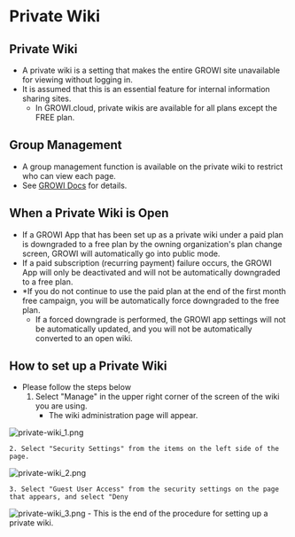 # Private Wiki

## Private Wiki

- A private wiki is a setting that makes the entire GROWI site unavailable for viewing without logging in.  
- It is assumed that this is an essential feature for internal information sharing sites.
  - In GROWI.cloud, private wikis are available for all plans except the FREE plan.

## Group Management

- A group management function is available on the private wiki to restrict who can view each page.
- See [GROWI Docs](https://docs.growi.org/en/admin-guide/management-cookbook/group.html) for details.

## When a Private Wiki is Open

- If a GROWI App that has been set up as a private wiki under a paid plan is downgraded to a free plan by the owning organization's plan change screen, GROWI will automatically go into public mode.
- If a paid subscription (recurring payment) failure occurs, the GROWI App will only be deactivated and will not be automatically downgraded to a free plan.
- *If you do not continue to use the paid plan at the end of the first month free campaign, you will be automatically force downgraded to the free plan.
  - If a forced downgrade is performed, the GROWI app settings will not be automatically updated, and you will not be automatically converted to an open wiki.



## How to set up a Private Wiki

- Please follow the steps below
    1. Select "Manage" in the upper right corner of the screen of the wiki you are using.
        - The wiki administration page will appear.  
<img :src="$withBase('/assets/images/en/private-wiki_1.png')" alt="private-wiki_1.png">

    2. Select "Security Settings" from the items on the left side of the page.  
<img :src="$withBase('/assets/images/en/private-wiki_2.png')" alt="private-wiki_2.png">

    3. Select "Guest User Access" from the security settings on the page that appears, and select "Deny  
<img :src="$withBase('/assets/images/en/private-wiki_3.png')" alt="private-wiki_3.png">
- This is the end of the procedure for setting up a private wiki.
